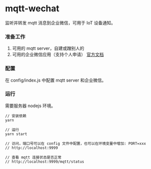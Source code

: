 # mqtt-wechat

监听并转发 mqtt 消息到企业微信，可用于 IoT 设备通知。

### 准备工作

1. 可用的 mqtt server，自建或蹭别人的
2. 可用的企业微信应用（支持个人申请） [官方文档](https://work.weixin.qq.com/api/doc/90000/90003/90556)

### 配置

在 config/index.js 中配置 mqtt server 和企业微信。

### 运行

需要服务器 nodejs 环境。

```
// 安装依赖
yarn

// 运行
yarn start

// 访问，端口号可以在 config 文件中配置，也可以在环境变量中增加: PORT=xxx
// http://localhost:9999

// 查看 mqtt 连接状态是否正常
// http://localhost:9999/mqtt/status
```
